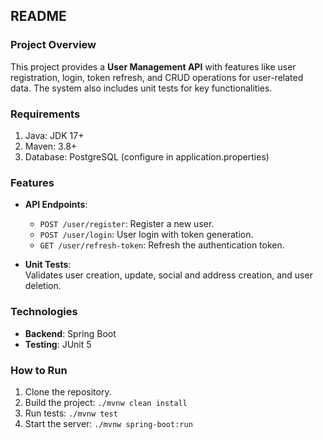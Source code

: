 ## README

### Project Overview
This project provides a **User Management API** with features like user registration, login, token refresh, and CRUD operations for user-related data. The system also includes unit tests for key functionalities.

### Requirements

1. Java: JDK 17+
2. Maven: 3.8+
3. Database: PostgreSQL (configure in application.properties)

### Features
- **API Endpoints**:  
  - `POST /user/register`: Register a new user.  
  - `POST /user/login`: User login with token generation.  
  - `GET /user/refresh-token`: Refresh the authentication token.

- **Unit Tests**:  
  Validates user creation, update, social and address creation, and user deletion.

### Technologies
- **Backend**: Spring Boot
- **Testing**: JUnit 5

### How to Run
1. Clone the repository.
2. Build the project: `./mvnw clean install`
3. Run tests: `./mvnw test`
4. Start the server: `./mvnw spring-boot:run`
